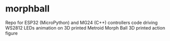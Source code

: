 # morphball
Repo for ESP32 (MicroPython) and MG24 (C++) controllers code driving WS2812 LEDs animation on 3D printed Metroid Morph Ball 3D printed action figure
